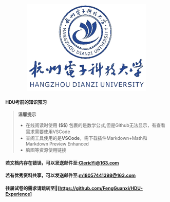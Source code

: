 <div align="center">
    <img src="img/杭州电子科技大学.png">
</div>

#### HDU考前的知识预习
> **温馨提示**
>   + 在线阅读时使用 **($$)** 包裹的是数学公式,但是Github无法显示，有查看需求需要使用VSCode
>   + 查阅工具使用的是**VSCode**，需下载插件Markdown+Math和Markdown Preview Enhanced
>   + 脑图等资源使用链接

#### 若文档内存在错误，可以发送邮件至:ClericYi@163.com
#### 若有优秀资料共享，可以发送邮件至:m18057441398@163.com
#### 往届试卷的需求请跳转至🔗[https://github.com/FengGuanxi/HDU-Experience]
